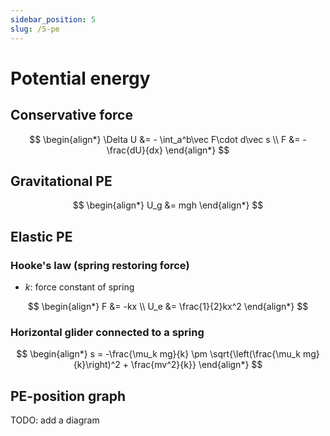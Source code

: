 ```yaml
---
sidebar_position: 5
slug: /5-pe
---
```


# Potential energy

## Conservative force

$$
\begin{align*}
\Delta U &= - \int_a^b\vec F\cdot d\vec s \\
F &= -\frac{dU}{dx}
\end{align*}
$$

## Gravitational PE

$$
\begin{align*}
U_g &= mgh
\end{align*}
$$

## Elastic PE

### Hooke's law (spring restoring force)

-   $k$: force constant of spring

$$
\begin{align*}
F &= -kx \\
U_e &= \frac{1}{2}kx^2
\end{align*}
$$

### Horizontal glider connected to a spring

$$
\begin{align*}
s = -\frac{\mu_k mg}{k} \pm \sqrt{\left(\frac{\mu_k mg}{k}\right)^2 + \frac{mv^2}{k}}
\end{align*}
$$

## PE-position graph

TODO: add a diagram
